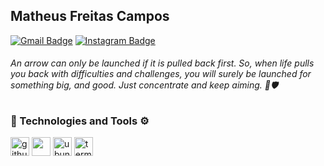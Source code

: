 ## Matheus Freitas Campos

[![Gmail Badge](https://img.shields.io/badge/-Gmail-D14836?&style=flat-square&logo=Gmail&logoColor=white&link=mailto:matheusfreitascampos@gmail.com)](mailto:matheusfreitascampos@gmail.com)
[![Instagram Badge](https://img.shields.io/badge/instagram-%23E4405F.svg?&style=flat-square&logo=instagram&logoColor=white)](https://www.instagram.com/_.gabriellopes/?hl=pt-br)

###### An arrow can only be launched if it is pulled back first. So, when life pulls you back with difficulties and challenges, you will surely be launched for something big, and good. Just concentrate and keep aiming. 🏹🛡

### 🚀 Technologies and Tools ⚙
<div class="row">
  <img src="https://devicon.dev/devicon.git/icons/github/github-original.svg" alt="github" width="30" height="30"/>
  <img  src="https://cdn.svgporn.com/logos/visual-studio-code.svg" height="30">
  <img  src="https://cdn.svgporn.com/logos/ubuntu.svg" height="30" alt="ubuntu" width="30">
  <img src="https://cdn.svgporn.com/logos/terminal.svg" height="30" alt="terminal" width="30">
</div>
